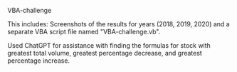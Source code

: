 VBA-challenge

This includes:
Screenshots of the results for years (2018, 2019, 2020) and a separate VBA script file named "VBA-challenge.vb".

Used ChatGPT for assistance with finding the formulas for stock with greatest total volume, greatest percentage decrease, and greatest percentage increase.
